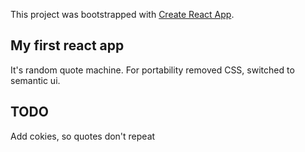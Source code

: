 This project was bootstrapped with [Create React App](https://github.com/facebook/create-react-app).

## My first react app

It's random quote machine. 
For portability removed CSS, switched to semantic ui.

## TODO

Add cokies, so quotes don't repeat

